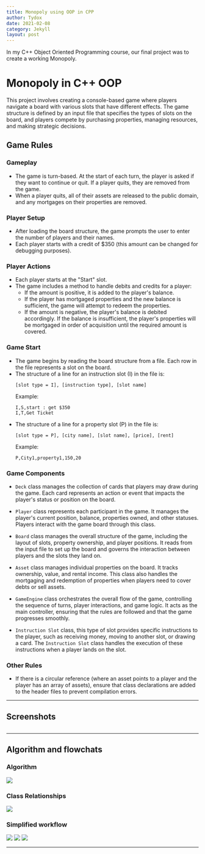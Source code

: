```yaml
---
title: Monopoly using OOP in CPP
author: Tydox
date: 2021-02-08
category: Jekyll
layout: post
---
```



In my C++ Object Oriented Programming course, our final project was to create a working Monopoly.

# Monopoly in C++ OOP


This project involves creating a console-based game where players navigate a board with various slots that have different effects. The game structure is defined by an input file that specifies the types of slots on the board, and players compete by purchasing properties, managing resources, and making strategic decisions.

## Game Rules

### Gameplay
   - The game is turn-based. At the start of each turn, the player is asked if they want to continue or quit. If a player quits, they are removed from the game.
   - When a player quits, all of their assets are released to the public domain, and any mortgages on their properties are removed.

### Player Setup
   - After loading the board structure, the game prompts the user to enter the number of players and their names.
   - Each player starts with a credit of $350 (this amount can be changed for debugging purposes).

### Player Actions
   - Each player starts at the "Start" slot.
   - The game includes a method to handle debits and credits for a player:
     - If the amount is positive, it is added to the player's balance.
     - If the player has mortgaged properties and the new balance is sufficient, the game will attempt to redeem the properties.
     - If the amount is negative, the player's balance is debited accordingly. If the balance is insufficient, the player's properties will be mortgaged in order of acquisition until the required amount is covered.


### Game Start
   - The game begins by reading the board structure from a file. Each row in the file represents a slot on the board.
   - The structure of a line for an instruction slot (I) in the file is:
     ```
     [slot type = I], [instruction type], [slot name]
     ```
     Example:
     ```
     I,S,start : get $350
     I,T,Get Ticket
     ```
   - The structure of a line for a property slot (P) in the file is:
     ```
     [slot type = P], [city name], [slot name], [price], [rent]
     ```
     Example:
     ```
     P,City1,property1,150,20
     ```



### Game Components

   - `Deck` class manages the collection of cards that players may draw during the game. Each card represents an action or event that impacts the player's status or position on the board.

   - `Player` class represents each participant in the game. It manages the player's current position, balance, properties owned, and other statuses. Players interact with the game board through this class.

   - `Board` class manages the overall structure of the game, including the layout of slots, property ownership, and player positions. It reads from the input file to set up the board and governs the interaction between players and the slots they land on.

   - `Asset` class manages individual properties on the board. It tracks ownership, value, and rental income. This class also handles the mortgaging and redemption of properties when players need to cover debts or sell assets.

   - `GameEngine` class orchestrates the overall flow of the game, controlling the sequence of turns, player interactions, and game logic. It acts as the main controller, ensuring that the rules are followed and that the game progresses smoothly.


   - `Instruction Slot` class, this type of slot provides specific instructions to the player, such as receiving money, moving to another slot, or drawing a card. The `Instruction Slot` class handles the execution of these instructions when a player lands on the slot.

### Other Rules
   - If there is a circular reference (where an asset points to a player and the player has an array of assets), ensure that class declarations are added to the header files to prevent compilation errors.

---


## Screenshots

![]()

---
## Algorithm and flowchats
### Algorithm
![](https://github.com/Tydox/Project7/blob/master/Images/algo-flow.png)
### Class Relationships
![](https://github.com/Tydox/Project7/blob/master/Images/class-relationships.png)
### Simplified workflow
![](https://github.com/Tydox/Project7/blob/master/Images/simple-flow1.png)
![](https://github.com/Tydox/Project7/blob/master/Images/simple-flow2.png)
![](https://github.com/Tydox/Project7/blob/master/Images/simple-flow3.png)


---
